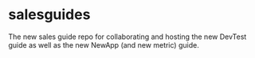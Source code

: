 # salesguides
The new sales guide repo for collaborating and hosting the new DevTest guide as well as the new NewApp (and new metric) guide.
